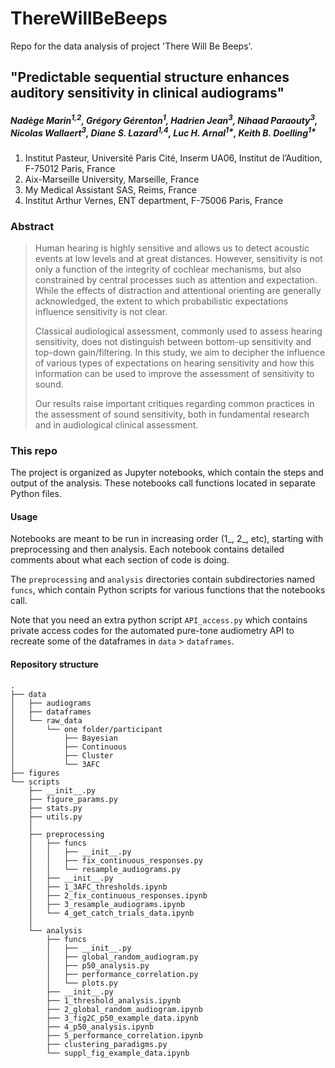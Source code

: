 # ThereWillBeBeeps

Repo for the data analysis of project 'There Will Be Beeps'.

## "Predictable sequential structure enhances auditory sensitivity in clinical audiograms"

#####  Nadège Marin<sup>1,2</sup>, Grégory Gérenton<sup>1</sup>, Hadrien Jean<sup>3</sup>, Nihaad Paraouty<sup>3</sup>, Nicolas Wallaert<sup>3</sup>, Diane S. Lazard<sup>1,4</sup>, Luc H. Arnal<sup>1*</sup>, Keith B. Doelling<sup>1*</sup>

1.	Institut Pasteur, Université Paris Cité, Inserm UA06, Institut de l’Audition, F-75012 Paris, France
2.	Aix-Marseille University, Marseille, France
3.	My Medical Assistant SAS, Reims, France
4.	Institut Arthur Vernes, ENT department, F-75006 Paris, France

### Abstract

> Human hearing is highly sensitive and allows us to detect acoustic events at low levels and at great distances. 
> However, sensitivity is not only a function of the integrity of cochlear mechanisms, but also constrained by central 
> processes such as attention and expectation. While the effects of distraction and attentional orienting are generally 
> acknowledged, the extent to which probabilistic expectations influence sensitivity is not clear. 
> 
> Classical audiological assessment, commonly used to assess hearing sensitivity, does not distinguish between bottom-up
> sensitivity and top-down gain/filtering. In this study, we aim to decipher the influence of various types of 
> expectations on hearing sensitivity and how this information can be used to improve the assessment of sensitivity 
> to sound. 
> 
> Our results raise important critiques regarding common practices in the assessment of sound sensitivity, 
> both in fundamental research and in audiological clinical assessment.


### This repo

The project is organized as Jupyter notebooks, which contain the steps and output of the analysis. These notebooks call functions located in separate Python files.

#### Usage

Notebooks are meant to be run in increasing order (1_, 2_, etc), starting with preprocessing and then analysis. Each notebook contains detailed comments about what each section of code is doing.

The `preprocessing` and `analysis` directories contain subdirectories named `funcs`, which contain Python scripts for various functions that the notebooks call.

Note that you need an extra python script `API_access.py` which contains private access codes for the automated pure-tone audiometry API to recreate some of the dataframes in `data` > `dataframes`.

#### Repository structure

```
.
├── data
│   ├── audiograms
│   ├── dataframes
│   └── raw_data
│       └── one folder/participant
│           ├── Bayesian
│           ├── Continuous
│           ├── Cluster
│           └── 3AFC
├── figures
└── scripts
    ├── __init__.py
    ├── figure_params.py
    ├── stats.py
    ├── utils.py
    │
    ├── preprocessing
    │   ├── funcs
    │   │   ├── __init__.py
    │   │   ├── fix_continuous_responses.py
    │   │   └── resample_audiograms.py
    │   ├── __init__.py
    │   ├── 1_3AFC_thresholds.ipynb
    │   ├── 2_fix_continuous_responses.ipynb
    │   ├── 3_resample_audiograms.ipynb
    │   └── 4_get_catch_trials_data.ipynb
    │
    └── analysis
        ├── funcs
        │   ├── __init__.py
        │   ├── global_random_audiogram.py
        │   ├── p50_analysis.py
        │   ├── performance_correlation.py
        │   └── plots.py
        ├── __init__.py
        ├── 1_threshold_analysis.ipynb
        ├── 2_global_random_audiogram.ipynb
        ├── 3_fig2C_p50_example_data.ipynb
        ├── 4_p50_analysis.ipynb
        ├── 5_performance_correlation.ipynb
        ├── clustering_paradigms.py
        └── suppl_fig_example_data.ipynb

```




